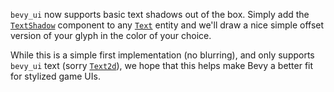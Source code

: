 `bevy_ui` now supports basic text shadows out of the box.
Simply add the [`TextShadow`] component to any [`Text`] entity
and we'll draw a nice simple offset version of your glyph in the color of your choice.

While this is a simple first implementation (no blurring), and only supports `bevy_ui` text (sorry [`Text2d`]),
we hope that this helps make Bevy a better fit for stylized game UIs.

[`TextShadow`]: https://dev-docs.bevyengine.org/bevy/prelude/struct.TextShadow.html
[`Text`]: https://dev-docs.bevyengine.org/bevy/prelude/struct.Text.html
[`Text2d`]: https://dev-docs.bevyengine.org/bevy/prelude/struct.Text2d.html
